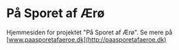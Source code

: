 # På Sporet af Ærø
Hjemmesiden for projektet "På Sporet af Ærø".
Se mere på [www.paasporetafaeroe.dk](http://paasporetafaeroe.dk)
